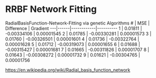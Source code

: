 # RRBF Network Fitting

RadialBasisFunction-Network-Fitting via genetic Algorithms
\# |	MSE	|	Difference |	Gradient
---|------|------------|----------
1	| 0.01811 |	-0.00334106	| 0.00001545
2	| 0.01785 |	-0.00330281	| 0.00001573
3	| 0.01760 |	-0.00326501	| 0.00001601
4	| 0.01736 |	-0.00322764	| 0.00001628
5	| 0.01712 |	-0.00319073	| 0.00001655
6	| 0.01688 |	-0.00315427	| 0.00001681
7	| 0.01665 |	-0.00311826	| 0.00001707
8	| 0.01643 |	-0.00308272	| 0.00001732
9	| 0.01621 |	-0.00304765	| 0.00001756



https://en.wikipedia.org/wiki/Radial_basis_function_network
